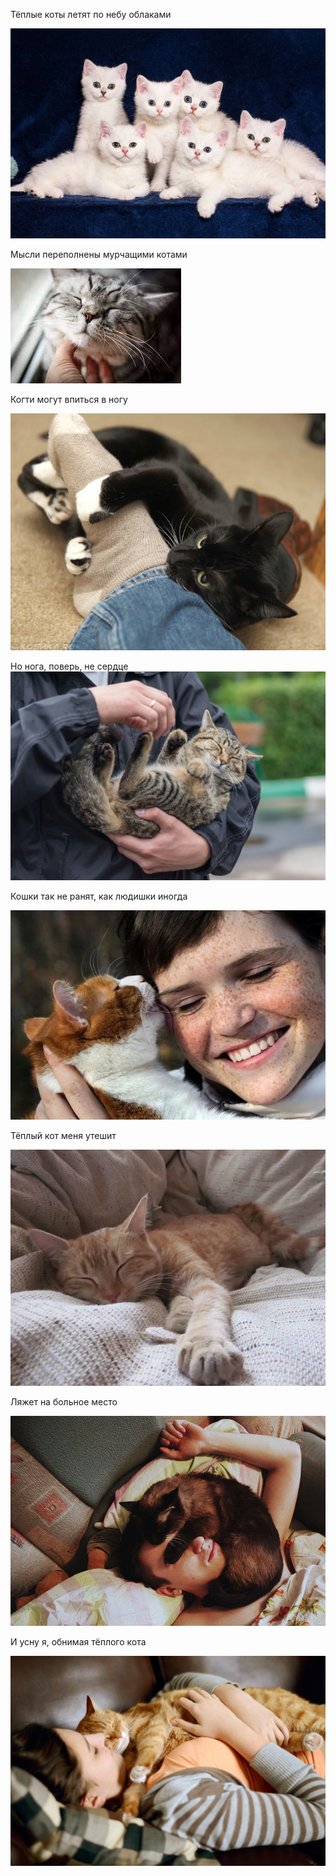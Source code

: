 Тёплые коты летят по небу облаками

![Alt text](10000_preview.v1.jpg)

Мысли переполнены мурчащими котами

![Alt text](<Без имени.jpg>)

Когти могут впиться в ногу

![Alt text](koshka-kusaet.jpg)

Но нога, поверь, не сердце
![Alt text](1636388880_1-koshka-top-p-koshka-na-rukakh-u-cheloveka-1.jpg)

Кошки так не ранят, как людишки иногда

![Alt text](5ec19602c7bde278242066dec0196c75-min.jpg)

Тёплый кот меня утешит

![Alt text](i.webp)

Ляжет на больное место

![Alt text](KOSHKA-NA-GOLOVE.jpg)

И усну я, обнимая тёплого кота

![Alt text](1636834901_3-koshka-top-p-koshki-kot-spit-s-koshkoi-4.jpg)
